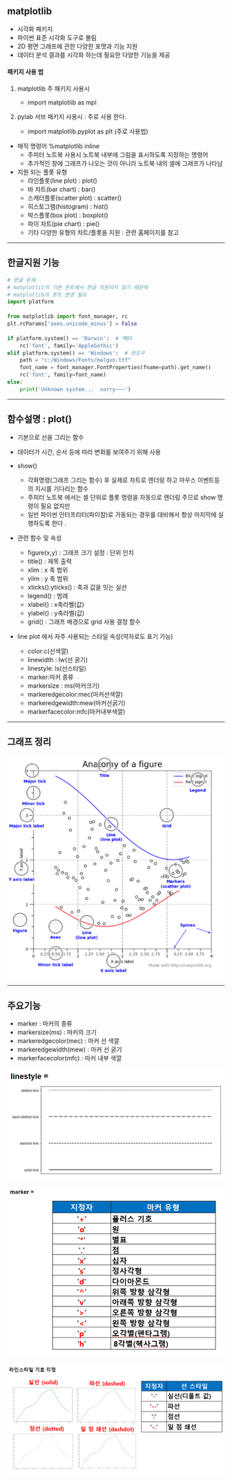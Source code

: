 ## matplotlib


- 시각화 패키지
- 파이썬 표준 시각화 도구로 불림
- 2D 평면 그래프에 관한 다양한 포맷과 기능 지원
- 데이터 분석 결과를 시각화 하는데 필요한 다양한 기능을 제공

#### 패키지 사용 법
1. matplotlib 주 패키지 사용시 

    - import matplotlib as mpl

2. pylab 서브 패키지 사용시 : 주로 사용 한다.

    - import matplotlib.pyplot as plt (주로 사용법)

- 매직 명령어 %matplotlib inline 
    - 주피터 노트북 사용시 노트북 내부에 그림을 표시하도록 지정하는 명령어
    - 추가적인 창에 그래프가 나오는 것이 아니라 노트북 내의 셀에 그래프가 나타남
- 지원 되는 플롯 유형
    - 라인플롯(line plot) : plot()
    - 바 차트(bar chart) : bar()
    - 스캐터플롯(scatter plot) : scatter() 
    - 히스토그램(histogram) : hist()
    - 박스플롯(box plot) : boxplot()
    - 파이 차트(pie chart) : pie()
    - 기타 다양한 유형의 차트/플롯을 지원 : 관련 홈페이지를 참고

---



## 한글지원 기능

```python
# 한글 문제
# matplotlit의 기본 폰트에서 한글 지원되지 않기 때문에
# matplotlib의 폰트 변경 필요
import platform

from matplotlib import font_manager, rc
plt.rcParams['axes.unicode_minus'] = False

if platform.system() == 'Darwin':  # 맥OS 
    rc('font', family='AppleGothic')
elif platform.system() == 'Windows':  # 윈도우
    path = "c:/Windows/Fonts/malgun.ttf"
    font_name = font_manager.FontProperties(fname=path).get_name()
    rc('font', family=font_name)
else:
    print('Unknown system...  sorry~~~')

```

---



## 함수설명 : plot()

- 기본으로 선을 그리는 함수
- 데이터가 시간, 순서 등에 따라 변화를 보여주기 위해 사용



- show()
    - 각화명령(그래프 그리는 함수) 후 실제로 차트로 렌더링 하고 마우스 이벤트등의 지시를 기다리는 함수
    - 주피터 노트북 에서는 셀 단위로 플롯 명령을 자동으로 렌더링  주므로 show 명령이 필요 없지만
    - 일반 파이썬 인터프리터(파이참)로 가동되는 경우를 대비해서 항상 마지막에 실행하도록 한다
    .


- 관련 함수 및 속성    
    - figure(x,y) : 그래프 크기 설정 : 단위 인치
    - title() : 제목 출력
    - xlim : x 축 범위
    - ylim : y 축 범위
    - xticks():yticks() : 축과 값을 잇는 실선    
    - legend() : 범례
    - xlabel() : x축라벨(값)
    - ylabel() : y축라벨(값)
    - grid() : 그래프 배경으로 grid 사용 결정 함수
    
- line plot 에서 자주 사용되는 스타일 속성(약자로도 표기 가능)
   *  color:c(선색깔)
   *  linewidth : lw(선 굵기)
   *  linestyle: ls(선스타일)
   *  marker:마커 종류
   *  markersize : ms(마커크기)
   *  markeredgecolor:mec(마커선색깔)
   *  markeredgewidth:mew(마커선굵기)
   *  markerfacecolor:mfc(마커내부색깔)

---



## 그래프 정리

![image-20210713102522348](picture/image-20210713102522348.png)

---



## 주요기능

- marker : 마커의 종류
- markersize(ms) : 마커의 크기
- markeredgecolor(mec) : 마커 선 색깔
- markeredgewidth(mew) : 마커 선 굵기
- markerfacecolor(mfc) : 마커 내부 색깔



![image-20210713102548572](picture/image-20210713102548572.png)

![image-20210713102610314](picture/image-20210713102610314.png)

![image-20210713102625028](picture/image-20210713102625028.png)

